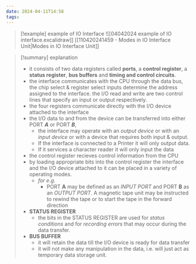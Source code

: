 ```yaml
---
date: 2024-04-11T14:58
tags:
---
```

>[!example] example of IO Interface 
>![[04042024 example of IO interface.excalidraw]]
>[[110420241459 - Modes in IO Interface Unit|Modes in IO Interface Unit]]

>[!summary] explanation
>- it consists of two data registers called **ports**, a **control register**, a **status register**, **bus buffers** and **timing and control circuits**.
>- the interface communicates with the CPU through the data bus, the chip select & register select inputs determine the address assigned to the interface. the I/O read and write are two control lines that specify an input or output respectively.
>- the four registers communicate directly with the I/O device attached to the interface  
>- the I/O data to and from the device can be transferred into either PORT ***A*** or PORT ***B***,
>	- the interface may operate with an *output device* or with an *input device* or with a device that requires both input & output.
>	- If the interface is connected to a Printer it will only output data.
>	- If it services a character reader it will only input the data
>- the control register recieves control information from the CPU
>- by loading appropriate bits into the control register the interface and the I/O device attached to it can be placed in a variety of operating modes.
>	- *for e.g.*
>		- PORT **A** may be defined as an *INPUT PORT* and PORT **B** as an *OUTPUT PORT*. A magnetic tape unit may be instructed to rewind the tape or to start the tape in the forward direction
>- **STATUS REGISTER**
>	- the bits in the STATUS REGISTER are used for *status conditions* and for *recording errors* that may occur during the data transfer. 
>- **BUS BUFFER**
>	- it will retain the data till the I/O device is ready for data transfer
>	- it will not make any manipulation in the data, i.e. will just act as temporary data storage unit.
